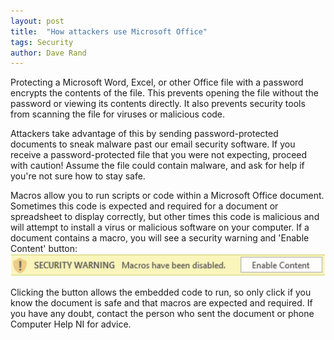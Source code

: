 ```yaml
---
layout: post
title:  "How attackers use Microsoft Office"
tags: Security
author: Dave Rand
---
```

Protecting a Microsoft Word, Excel, or other Office file with a password encrypts the contents of the file. This prevents opening the file without the password or viewing its contents directly. It also prevents security tools from scanning the file for viruses or malicious code.

Attackers take advantage of this by sending password-protected documents to sneak malware past our email security software. If you receive a password-protected file that you were not expecting, proceed with caution! Assume the file could contain malware, and ask for help if you're not sure how to stay safe.

Macros allow you to run scripts or code within a Microsoft Office document. Sometimes this code is expected and required for a document or spreadsheet to display correctly, but other times this code is malicious and will attempt to install a virus or malicious software on your computer. If a document contains a macro, you will see a security warning and 'Enable Content' button:<br/>
<span class="ImageCenter">![Alt](/assets/images/blog-ms-office-security-warning.png "Microsoft Office security warning")</span>

Clicking the button allows the embedded code to run, so only click if you know the document is safe and that macros are expected and required. If you have any doubt, contact the person who sent the document or phone Computer Help NI for advice.
